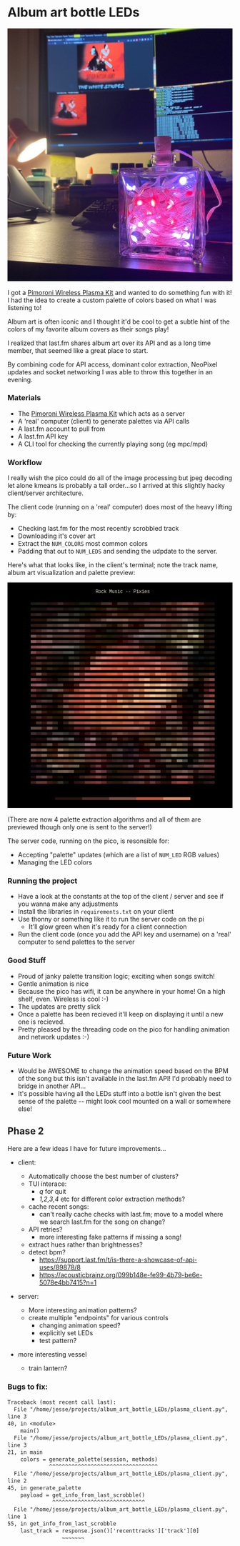# Album art bottle LEDs

![Picture of project on desk](docs/hero.jpeg)

I got a [Pimoroni Wireless Plasma Kit](https://shop.pimoroni.com/products/wireless-plasma-kit?variant=40372594704467) and wanted to do something fun with it!  I had the idea to create a custom palette of colors based on what I was listening to!

Album art is often iconic and I thought it'd be cool to get a subtle hint of the colors of my favorite album covers as their songs play!

I realized that last.fm shares album art over its API and as a long time member, that seemed like a great place to start.

By combining code for API access, dominant color extraction, NeoPixel updates and socket networking I was able to throw this together in an evening.

### Materials
* The [Pimoroni Wireless Plasma Kit](https://shop.pimoroni.com/products/wireless-plasma-kit?variant=40372594704467) which acts as a server
* A 'real' computer (client) to generate palettes via API calls
* A last.fm account to pull from
* A last.fm API key
* A CLI tool for checking the currently playing song (eg mpc/mpd)

### Workflow

I really wish the pico could do all of the image processing but jpeg decoding let alone kmeans is probably a tall order...so I arrived at this slightly hacky client/server architecture.

The client code (running on a 'real' computer) does most of the heavy lifting by:
* Checking last.fm for the most recently scrobbled track
* Downloading it's cover art
* Extract the `NUM_COLORS` most common colors
* Padding that out to `NUM_LEDS` and sending the udpdate to the server.

Here's what that looks like, in the client's terminal; note the track name, album art visualization and palette preview:

![Picture of the visualization in terminal](docs/palette.png)

(There are now 4 palette extraction algorithms and all of them are previewed though only one is sent to the server!)

The server code, running on the pico, is resonsible for:
* Accepting "palette" updates (which are a list of `NUM_LED` RGB values)
* Managing the LED colors

### Running the project
* Have a look at the constants at the top of the client / server and see if you wanna make any adjustments
* Install the libraries in `requirements.txt` on your client
* Use thonny or something like it to run the server code on the pi
	* It'll glow green when it's ready for a client connection
* Run the client code (once you add the API key and username) on a 'real' computer to send palettes to the server

### Good Stuff
* Proud of janky palette transition logic; exciting when songs switch!
* Gentle animation is nice
* Because the pico has wifi, it can be anywhere in your home!  On a high shelf, even.  Wireless is cool :-)
* The updates are pretty slick
* Once a palette has been recieved it'll keep on displaying it until a new one is recieved.
* Pretty pleased by the threading code on the pico for handling animation and network updates :-)

### Future Work
* Would be AWESOME to change the animation speed based on the BPM of the song but this isn't available in the last.fm API!  I'd probably need to bridge in another API...
* It's possible having all the LEDs stuff into a bottle isn't given the best sense of the palette -- might look cool mounted on a wall or somewhere else!

## Phase 2

Here are a few ideas I have for future improvements...

* client:
    * Automatically choose the best number of clusters?
    * TUI interace:
        * *q* for quit
        * *1,2,3,4* etc for different color extraction methods?
    * cache recent songs:
        * can't really cache checks with last.fm; move to a model where we search last.fm for the song on change?
    * API retries?
		* more interesting fake patterns if missing a song!
    * extract hues rather than brightnesses?
    * detect bpm?
        * <https://support.last.fm/t/is-there-a-showcase-of-api-uses/89878/8>
        * <https://acousticbrainz.org/099b148e-fe99-4b79-be6e-5078e4bb7415?n=1>

* server:
    * More interesting animation patterns?
	* create multiple "endpoints" for various controls
		* changing animation speed?
		* explicitly set LEDs
		* test pattern?

* more interesting vessel
   * train lantern?

### Bugs to fix:
```
Traceback (most recent call last):
  File "/home/jesse/projects/album_art_bottle_LEDs/plasma_client.py", line 3
40, in <module>
    main()
  File "/home/jesse/projects/album_art_bottle_LEDs/plasma_client.py", line 3
21, in main
    colors = generate_palette(session, methods)
             ^^^^^^^^^^^^^^^^^^^^^^^^^^^^^^^^^^
  File "/home/jesse/projects/album_art_bottle_LEDs/plasma_client.py", line 2
45, in generate_palette
    payload = get_info_from_last_scrobble()
              ^^^^^^^^^^^^^^^^^^^^^^^^^^^^^
  File "/home/jesse/projects/album_art_bottle_LEDs/plasma_client.py", line 1
55, in get_info_from_last_scrobble
    last_track = response.json()['recenttracks']['track'][0]
                 ~~~~~~~
```
